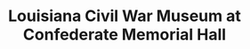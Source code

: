 ---
layout: repo
title: "Louisiana Civil War Museum at Confederate Memorial Hall "
id: 25002
permalink: repos/25002/
---